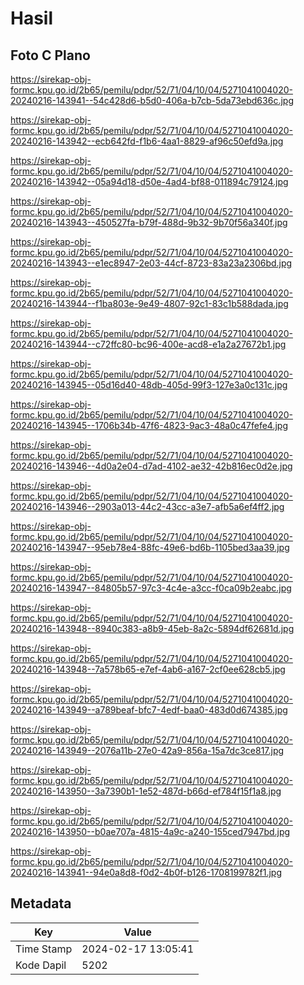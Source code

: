 # Hasil

## Foto C Plano

https://sirekap-obj-formc.kpu.go.id/2b65/pemilu/pdpr/52/71/04/10/04/5271041004020-20240216-143941--54c428d6-b5d0-406a-b7cb-5da73ebd636c.jpg

https://sirekap-obj-formc.kpu.go.id/2b65/pemilu/pdpr/52/71/04/10/04/5271041004020-20240216-143942--ecb642fd-f1b6-4aa1-8829-af96c50efd9a.jpg

https://sirekap-obj-formc.kpu.go.id/2b65/pemilu/pdpr/52/71/04/10/04/5271041004020-20240216-143942--05a94d18-d50e-4ad4-bf88-011894c79124.jpg

https://sirekap-obj-formc.kpu.go.id/2b65/pemilu/pdpr/52/71/04/10/04/5271041004020-20240216-143943--450527fa-b79f-488d-9b32-9b70f56a340f.jpg

https://sirekap-obj-formc.kpu.go.id/2b65/pemilu/pdpr/52/71/04/10/04/5271041004020-20240216-143943--e1ec8947-2e03-44cf-8723-83a23a2306bd.jpg

https://sirekap-obj-formc.kpu.go.id/2b65/pemilu/pdpr/52/71/04/10/04/5271041004020-20240216-143944--f1ba803e-9e49-4807-92c1-83c1b588dada.jpg

https://sirekap-obj-formc.kpu.go.id/2b65/pemilu/pdpr/52/71/04/10/04/5271041004020-20240216-143944--c72ffc80-bc96-400e-acd8-e1a2a27672b1.jpg

https://sirekap-obj-formc.kpu.go.id/2b65/pemilu/pdpr/52/71/04/10/04/5271041004020-20240216-143945--05d16d40-48db-405d-99f3-127e3a0c131c.jpg

https://sirekap-obj-formc.kpu.go.id/2b65/pemilu/pdpr/52/71/04/10/04/5271041004020-20240216-143945--1706b34b-47f6-4823-9ac3-48a0c47fefe4.jpg

https://sirekap-obj-formc.kpu.go.id/2b65/pemilu/pdpr/52/71/04/10/04/5271041004020-20240216-143946--4d0a2e04-d7ad-4102-ae32-42b816ec0d2e.jpg

https://sirekap-obj-formc.kpu.go.id/2b65/pemilu/pdpr/52/71/04/10/04/5271041004020-20240216-143946--2903a013-44c2-43cc-a3e7-afb5a6ef4ff2.jpg

https://sirekap-obj-formc.kpu.go.id/2b65/pemilu/pdpr/52/71/04/10/04/5271041004020-20240216-143947--95eb78e4-88fc-49e6-bd6b-1105bed3aa39.jpg

https://sirekap-obj-formc.kpu.go.id/2b65/pemilu/pdpr/52/71/04/10/04/5271041004020-20240216-143947--84805b57-97c3-4c4e-a3cc-f0ca09b2eabc.jpg

https://sirekap-obj-formc.kpu.go.id/2b65/pemilu/pdpr/52/71/04/10/04/5271041004020-20240216-143948--8940c383-a8b9-45eb-8a2c-5894df62681d.jpg

https://sirekap-obj-formc.kpu.go.id/2b65/pemilu/pdpr/52/71/04/10/04/5271041004020-20240216-143948--7a578b65-e7ef-4ab6-a167-2cf0ee628cb5.jpg

https://sirekap-obj-formc.kpu.go.id/2b65/pemilu/pdpr/52/71/04/10/04/5271041004020-20240216-143949--a789beaf-bfc7-4edf-baa0-483d0d674385.jpg

https://sirekap-obj-formc.kpu.go.id/2b65/pemilu/pdpr/52/71/04/10/04/5271041004020-20240216-143949--2076a11b-27e0-42a9-856a-15a7dc3ce817.jpg

https://sirekap-obj-formc.kpu.go.id/2b65/pemilu/pdpr/52/71/04/10/04/5271041004020-20240216-143950--3a7390b1-1e52-487d-b66d-ef784f15f1a8.jpg

https://sirekap-obj-formc.kpu.go.id/2b65/pemilu/pdpr/52/71/04/10/04/5271041004020-20240216-143950--b0ae707a-4815-4a9c-a240-155ced7947bd.jpg

https://sirekap-obj-formc.kpu.go.id/2b65/pemilu/pdpr/52/71/04/10/04/5271041004020-20240216-143941--94e0a8d8-f0d2-4b0f-b126-1708199782f1.jpg


## Metadata

| Key        | Value               |
| ---------- | ------------------- |
| Time Stamp | 2024-02-17 13:05:41 |
| Kode Dapil | 5202                |



